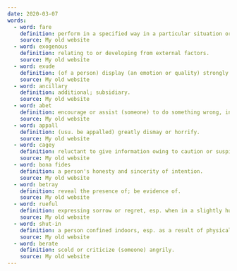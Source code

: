 ```yaml
---
date: 2020-03-07
words:
  - word: fare
    definition: perform in a specified way in a particular situation or over a particular period of time.
    source: My old website
  - word: exogenous
    definition: relating to or developing from external factors.
    source: My old website
  - word: exude
    definition: (of a person) display (an emotion or quality) strongly and openly.
    source: My old website
  - word: ancillary
    definition: additional; subsidiary.
    source: My old website
  - word: abet
    definition: encourage or assist (someone) to do something wrong, in particular, to commit a crime or other offense.
    source: My old website
  - word: appall
    definition: (usu. be appalled) greatly dismay or horrify.
    source: My old website
  - word: cagey
    definition: reluctant to give information owing to caution or suspicion.
    source: My old website
  - word: bona fides
    definition: a person's honesty and sincerity of intention.
    source: My old website
  - word: betray
    definition: reveal the presence of; be evidence of.
    source: My old website
  - word: rueful
    definition: expressing sorrow or regret, esp. when in a slightly humorous way.
    source: My old website
  - word: shut-in
    definition: a person confined indoors, esp. as a result of physical or mental disability.
    source: My old website
  - word: berate
    definition: scold or criticize (someone) angrily.
    source: My old website
---
```

